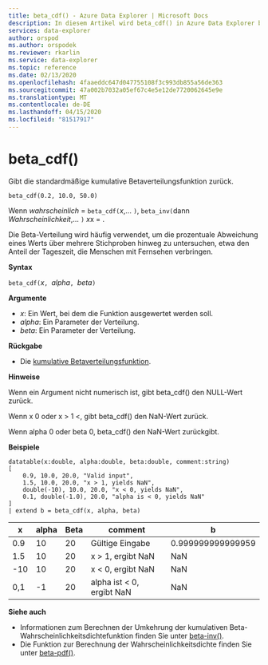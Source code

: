 ```yaml
---
title: beta_cdf() - Azure Data Explorer | Microsoft Docs
description: In diesem Artikel wird beta_cdf() in Azure Data Explorer beschrieben.
services: data-explorer
author: orspod
ms.author: orspodek
ms.reviewer: rkarlin
ms.service: data-explorer
ms.topic: reference
ms.date: 02/13/2020
ms.openlocfilehash: 4faaeddc647d047755108f3c993db855a56de363
ms.sourcegitcommit: 47a002b7032a05ef67c4e5e12de7720062645e9e
ms.translationtype: MT
ms.contentlocale: de-DE
ms.lasthandoff: 04/15/2020
ms.locfileid: "81517917"
---
```

# <a name="beta_cdf"></a>beta_cdf()

Gibt die standardmäßige kumulative Betaverteilungsfunktion zurück.

```kusto
beta_cdf(0.2, 10.0, 50.0)
```

Wenn *wahrscheinlich* = `beta_cdf(`*x*,... `)`, `beta_inv(`dann *Wahrscheinlichkeit*,... `)` *x*x  = .

Die Beta-Verteilung wird häufig verwendet, um die prozentuale Abweichung eines Werts über mehrere Stichproben hinweg zu untersuchen, etwa den Anteil der Tageszeit, die Menschen mit Fernsehen verbringen.

**Syntax**

`beta_cdf(`*x*`, `*alpha*`, `*beta*`)`

**Argumente**

* *x*: Ein Wert, bei dem die Funktion ausgewertet werden soll.
* *alpha*: Ein Parameter der Verteilung.
* *beta*: Ein Parameter der Verteilung.

**Rückgabe**

* Die [kumulative Betaverteilungsfunktion](https://en.wikipedia.org/wiki/Beta_distribution#Cumulative_distribution_function).

**Hinweise**

Wenn ein Argument nicht numerisch ist, gibt beta_cdf() den NULL-Wert zurück.

Wenn x 0 oder x > 1 <, gibt beta_cdf() den NaN-Wert zurück.

Wenn alpha 0 oder beta 0, beta_cdf() den NaN-Wert zurückgibt.

**Beispiele**

```kusto
datatable(x:double, alpha:double, beta:double, comment:string)
[
    0.9, 10.0, 20.0, "Valid input",
    1.5, 10.0, 20.0, "x > 1, yields NaN",
    double(-10), 10.0, 20.0, "x < 0, yields NaN",
    0.1, double(-1.0), 20.0, "alpha is < 0, yields NaN"
]
| extend b = beta_cdf(x, alpha, beta)
```

|x|alpha|Beta|comment|b|
|---|---|---|---|---|
|0.9|10|20|Gültige Eingabe|0.999999999999959|
|1.5|10|20|x > 1, ergibt NaN|NaN|
|-10|10|20|x < 0, ergibt NaN|NaN|
|0,1|-1|20|alpha ist < 0, ergibt NaN|NaN|


**Siehe auch**


* Informationen zum Berechnen der Umkehrung der kumulativen Beta-Wahrscheinlichkeitsdichtefunktion finden Sie unter [beta-inv()](./beta-invfunction.md).
* Die Funktion zur Berechnung der Wahrscheinlichkeitsdichte finden Sie unter [beta-pdf()](./beta-pdffunction.md).